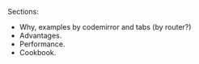 
Sections:

- Why, examples by codemirror and tabs (by router?)
- Advantages.
- Performance.
- Cookbook.